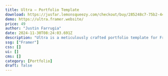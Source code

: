 ```yaml
---
title: Ultra — Portfolio Template
download: https://jusfar.lemonsqueezy.com/checkout/buy/285248c7-75b2-4448-a7ad-a9c5b5e54f3f
demo: https://ultra.framer.website/
price: 49
author: "Justin Farrugia"
date: 2024-11-30T08:24:03.691Z
description: "Ultra is a meticulously crafted portfolio template for Framer designed for creatives. It features a minimalist sleek visual language, keyboard shortcuts and a unique way to view CMS content pages. This template is best suited for designers, developers, marketers and other creative professionals looking to share their work."
ssg: ["Framer"]
css: []
ui: []
cms: []
category: [Portfolio]
draft: false
---
```

